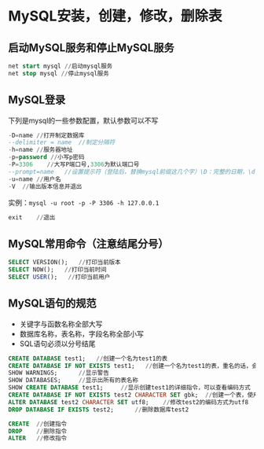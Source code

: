 # MySQL安装，创建，修改，删除表

## 启动MySQL服务和停止MySQL服务

```sql
net start mysql //启动mysql服务
net stop mysql //停止mysql服务
```

## MySQL登录

下列是mysql的一些参数配置，默认参数可以不写

```sql
-D=name //打开制定数据库
--delimiter = name  //制定分隔符
-h=name //服务器地址
-p=password //小写p密码
-P=3306    //大写P端口号,3306为默认端口号
--prompt=name   //设置提示符（登陆后，替换mysql前缀这几个字）\D：完整的日期，\d：当前数据库，\h：服务器名称，\u：当前用户
-u=name //用户名
-V  //输出版本信息并退出
```

实例：`mysql -u root -p -P 3306 -h 127.0.0.1`

```sql
exit    //退出
```

## MySQL常用命令（注意结尾分号）

```sql
SELECT VERSION();   //打印当前版本
SELECT NOW();   //打印当前时间
SELECT USER();   //打印当前用户
```

## MySQL语句的规范

- 关键字与函数名称全部大写
- 数据库名称，表名称，字段名称全部小写
- SQL语句必须以分号结尾

```sql
CREATE DATABASE test1;   //创建一个名为test1的表
CREATE DATABASE IF NOT EXISTS test1;   //创建一个名为test1的表，重名的话，会发出警告
SHOW WARNINGS;      //显示警告
SHOW DATABASES;     //显示出所有的表名称
SHOW CREATE DATABASE test1;     //显示创建test1的详细指令，可以查看编码方式
CREATE DATABASE IF NOT EXISTS test2 CHARACTER SET gbk;  //创建一个表，使用gbk的编码方式
ALTER DATABASE test2 CHARACTER SET utf8;    //修改test2的编码方式为utf8
DROP DATABASE IF EXISTS test2;      //删除数据库test2
```

```sql
CREATE  //创建指令
DROP    //删除指令
ALTER   //修改指令
```